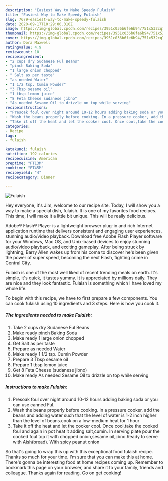 ```yaml
---
description: "Easiest Way to Make Speedy Fulaish"
title: "Easiest Way to Make Speedy Fulaish"
slug: 7679-easiest-way-to-make-speedy-fulaish
date: 2020-09-17T10:29:00.310Z
image: https://img-global.cpcdn.com/recipes/3951c036b6fe6b94/751x532cq70/fulaish-recipe-main-photo.jpg
thumbnail: https://img-global.cpcdn.com/recipes/3951c036b6fe6b94/751x532cq70/fulaish-recipe-main-photo.jpg
cover: https://img-global.cpcdn.com/recipes/3951c036b6fe6b94/751x532cq70/fulaish-recipe-main-photo.jpg
author: Dora Maxwell
ratingvalue: 4.9
reviewcount: 10
recipeingredient:
- "2 cups dry Sudanese Ful Beans"
- "pinch Baking Soda"
- "1 large onion chopped"
- " Salt as per taste"
- "as needed Water"
- "1 1/2 tsp. Cumin Powder"
- "3 Tbsp sesame oil"
- "1 tbsp lemon juice"
- "8 Feta Cheese sudanese jibno"
- "As needed Sesame Oil to drizzle on top while serving"
recipeinstructions:
- "Presoak foul over night around 10-12 hours adding baking soda or you can use canned Ful."
- "Wash the beans properly before cooking. In a pressure cooker, add the beans and adding water such that the level of water is 1-2 inch higher than the level of beans.cook on a low-medium heat for 1 hour"
- "Take it off the heat and let the cooker cool. Once cool,take the cooked foul and again in pot heat it adding salt,cumin. In serving plate pour the cooked foul top it with chopped onion,sesame oil,jibno.Ready to serve with Aish(bread). With spicy peanut onion"
categories:
- Recipe
tags:
- fulaish

katakunci: fulaish 
nutrition: 192 calories
recipecuisine: American
preptime: "PT13M"
cooktime: "PT45M"
recipeyield: "4"
recipecategory: Dinner

---
```



![Fulaish](https://img-global.cpcdn.com/recipes/3951c036b6fe6b94/751x532cq70/fulaish-recipe-main-photo.jpg)

Hey everyone, it's Jim, welcome to our recipe site. Today, I will show you a way to make a special dish, fulaish. It is one of my favorites food recipes. This time, I will make it a little bit unique. This will be really delicious.

Adobe® Flash® Player is a lightweight browser plug-in and rich Internet application runtime that delivers consistent and engaging user experiences, stunning audio/video playback. Download free Adobe Flash Player software for your Windows, Mac OS, and Unix-based devices to enjoy stunning audio/video playback, and exciting gameplay. After being struck by lightning, Barry Allen wakes up from his coma to discover he&#39;s been given the power of super speed, becoming the next Flash, fighting crime in Central City.

Fulaish is one of the most well liked of recent trending meals on earth. It's simple, it's quick, it tastes yummy. It is appreciated by millions daily. They are nice and they look fantastic. Fulaish is something which I have loved my whole life.


To begin with this recipe, we have to first prepare a few components. You can cook fulaish using 10 ingredients and 3 steps. Here is how you cook it.

<!--inarticleads1-->

##### The ingredients needed to make Fulaish:

1. Take 2 cups dry Sudanese Ful Beans
1. Make ready pinch Baking Soda
1. Make ready 1 large onion chopped
1. Get  Salt as per taste
1. Prepare as needed Water
1. Make ready 1 1/2 tsp. Cumin Powder
1. Prepare 3 Tbsp sesame oil
1. Prepare 1 tbsp lemon juice
1. Get 8 Feta Cheese (sudanese jibno)
1. Make ready As needed Sesame Oil to drizzle on top while serving




<!--inarticleads2-->

##### Instructions to make Fulaish:

1. Presoak foul over night around 10-12 hours adding baking soda or you can use canned Ful.
1. Wash the beans properly before cooking. In a pressure cooker, add the beans and adding water such that the level of water is 1-2 inch higher than the level of beans.cook on a low-medium heat for 1 hour
1. Take it off the heat and let the cooker cool. Once cool,take the cooked foul and again in pot heat it adding salt,cumin. In serving plate pour the cooked foul top it with chopped onion,sesame oil,jibno.Ready to serve with Aish(bread). With spicy peanut onion




So that's going to wrap this up with this exceptional food fulaish recipe. Thanks so much for your time. I'm sure that you can make this at home. There's gonna be interesting food at home recipes coming up. Remember to bookmark this page on your browser, and share it to your family, friends and colleague. Thanks again for reading. Go on get cooking!
